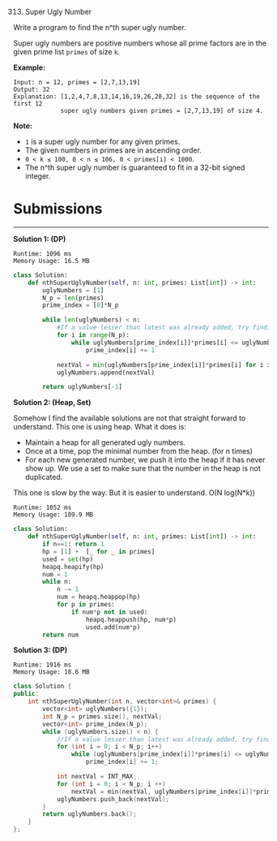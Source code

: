 313. Super Ugly Number

Write a program to find the n^th super ugly number.

Super ugly numbers are positive numbers whose all prime factors are in the given prime list `primes` of size `k`.

**Example:**
```
Input: n = 12, primes = [2,7,13,19]
Output: 32 
Explanation: [1,2,4,7,8,13,14,16,19,26,28,32] is the sequence of the first 12 
             super ugly numbers given primes = [2,7,13,19] of size 4.
```

**Note:**

* `1` is a super ugly number for any given primes.
* The given numbers in primes are in ascending order.
* `0 < k ≤ 100, 0 < n ≤ 106, 0 < primes[i] < 1000`.
* The n^th super ugly number is guaranteed to fit in a 32-bit signed integer.

# Submissions
---
**Solution 1: (DP)**
```
Runtime: 1096 ms
Memory Usage: 16.5 MB
```
```python
class Solution:
    def nthSuperUglyNumber(self, n: int, primes: List[int]) -> int:
        uglyNumbers = [1]
        N_p = len(primes)
        prime_index = [0]*N_p

        while len(uglyNumbers) < n:
            #If a value lesser than latest was already added, try finding next least value.
            for i in range(N_p):
                while uglyNumbers[prime_index[i]]*primes[i] <= uglyNumbers[-1]:
                    prime_index[i] += 1

            nextVal = min(uglyNumbers[prime_index[i]]*primes[i] for i in range(N_p))
            uglyNumbers.append(nextVal)

        return uglyNumbers[-1]
```

**Solution 2: (Heap, Set)**

Somehow I find the available solutions are not that straight forward to understand.
This one is using heap. What it does is:

* Maintain a heap for all generated ugly numbers.
* Once at a time, pop the minimal number from the heap. (for n times)
* For each new generated number, we push it into the heap if it has never show up. We use a set to make sure that the number in the heap is not duplicated.

This one is slow by the way. But it is easier to understand.
O(N log(N*k))

```
Runtime: 1052 ms
Memory Usage: 109.9 MB
```
```python
class Solution:
    def nthSuperUglyNumber(self, n: int, primes: List[int]) -> int:
        if n==1: return 1
        hp = [1] +  [_ for _ in primes]
        used = set(hp)
        heapq.heapify(hp)
        num = 1
        while n:
            n -= 1
            num = heapq.heappop(hp)
            for p in primes:
                if num*p not in used:
                    heapq.heappush(hp, num*p)
                    used.add(num*p)
        return num
```

**Solution 3: (DP)**
```
Runtime: 1916 ms
Memory Usage: 18.6 MB
```
```c++
class Solution {
public:
    int nthSuperUglyNumber(int n, vector<int>& primes) {
        vector<int> uglyNumbers({1});
        int N_p = primes.size(), nextVal;
        vector<int> prime_index(N_p);
        while (uglyNumbers.size() < n) {
            //If a value lesser than latest was already added, try finding next least value.
            for (int i = 0; i < N_p; i++)
                while (uglyNumbers[prime_index[i]]*primes[i] <= uglyNumbers.back())
                    prime_index[i] += 1;

            int nextVal = INT_MAX;
            for (int i = 0; i < N_p; i ++)
                nextVal = min(nextVal, uglyNumbers[prime_index[i]]*primes[i]);
            uglyNumbers.push_back(nextVal);
        }                     
        return uglyNumbers.back();
    }
};
```
